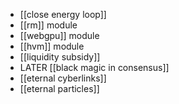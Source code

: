 - [[close energy loop]]
- [[rm]] module
- [[webgpu]] module
- [[hvm]] module
- [[liquidity subsidy]]
- LATER [[black magic in consensus]]
- [[eternal cyberlinks]]
- [[eternal particles]]